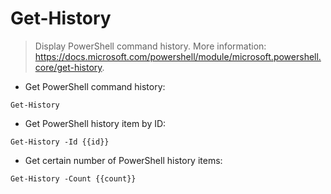 # Get-History

> Display PowerShell command history.
> More information: <https://docs.microsoft.com/powershell/module/microsoft.powershell.core/get-history>.

- Get PowerShell command history:

`Get-History`

- Get PowerShell history item by ID:

`Get-History -Id {{id}}`

- Get certain number of PowerShell history items:

`Get-History -Count {{count}}`
